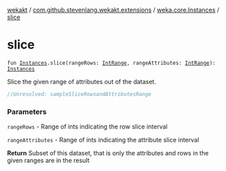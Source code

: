 [wekakt](../../index.md) / [com.github.stevenlang.wekakt.extensions](../index.md) / [weka.core.Instances](index.md) / [slice](./slice.md)

# slice

`fun `[`Instances`](http://weka.sourceforge.net/doc.stable/weka/core/Instances.html)`.slice(rangeRows: `[`IntRange`](https://kotlinlang.org/api/latest/jvm/stdlib/kotlin.ranges/-int-range/index.html)`, rangeAttributes: `[`IntRange`](https://kotlinlang.org/api/latest/jvm/stdlib/kotlin.ranges/-int-range/index.html)`): `[`Instances`](http://weka.sourceforge.net/doc.stable/weka/core/Instances.html)

Slice the given range of attributes out of the dataset.

``` kotlin
//Unresolved: sampleSliceRowsandAttributesRange
```

### Parameters

`rangeRows` - Range of ints indicating the row slice interval

`rangeAttributes` - Range of ints indicating the attribute slice interval

**Return**
Subset of this dataset, that is only the attributes and rows in the given ranges are in
the result

